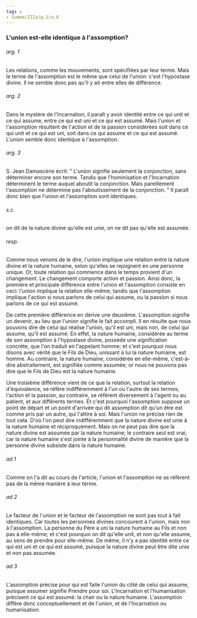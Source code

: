 ```yaml
---
tags : 
- Summa/IIIa/q.2/a.8
---
```


### L'union est-elle identique à l'assomption?

###### arg. 1
Les relations, comme les mouvements, sont spécifiées par leur terme. Mais le terme de l'assomption est le même que celui de l'union: c'est l'hypostase divine. Il ne semble donc pas qu'il y ait entre elles de différence. 

###### arg. 2
Dans le mystère de l'Incarnation, il paraît y avoir identité entre ce qui unit et ce qui assume, entre ce qui est uni et ce qui est assumé. Mais l'union et l'assomption résultent de l'action et de la passion considérées soit dans ce qui unit et ce qui est uni, soit dans ce qui assume et ce qui est assumé. L'union semble donc identique à l'assomption. 

###### arg. 3
S. Jean Damascène écrit: " L'union signifie seulement la conjonction, sans déterminer encore son terme. Tandis que l'hominisation et l'Incarnation déterminent le terme auquel aboutit la conjonction. Mais pareillement l'assomption ne détermine pas l'aboutissement de la conjonction. " Il paraît donc bien que l'union et l'assomption sont identiques. 

###### s.c.
on dit de la nature divine qu'elle est unie, on ne dit pas qu'elle est assumée. 

###### resp.
Comme nous venons de le dire, l'union implique une relation entre la nature divine et la nature humaine, selon qu'elles se rejoignent en une personne unique. Or, toute relation qui commence dans le temps provient d'un changement. Le changement comporte action et passion. Ainsi donc, la première et principale différence entre l'union et l'assomption consiste en ceci: l'union implique la relation elle-même, tandis que l'assomption implique l'action si nous parlons de celui qui assume, ou la passion si nous parlons de ce qui est assumé. 

De cette première différence en dérive une deuxième. L'assomption signifie un devenir, au lieu que l'union signifie le fait accompli. Il en résulte que nous pouvons dire de celui qui réalise l'union, qu'il est uni, mais non, de celui qui assume, qu'il est assumé. En effet, la nature humaine, considérée au terme de son assomption à l'hypostase divine, possède une signification concrète, que l'on traduit en l'appelant homme; et c'est pourquoi nous disons avec vérité que le Fils de Dieu, unissant à lui la nature humaine, est homme. Au contraire, la nature humaine, considérée en elle-même, c'est-à-dire abstraitement, est signifiée comme assumée; or nous ne pouvons pas dire que le Fils de Dieu est la nature humaine. 

Une troisième différence vient de ce que la relation, surtout la relation d'équivalence, se réfère indifféremment à l'un ou l'autre de ses termes; l'action et la passion, au contraire, se réfèrent diversement à l'agent ou au patient, et aux différents termes. Et c'est pourquoi l'assomption suppose un point de départ et un point d'arrivée qui dit assomption dit qu'un être est comme pris par un autre, qui l'attire à soi. Mais l'union ne précise rien de tout cela. D'où l'on peut dire indifféremment que la nature divine est unie à la nature humaine et réciproquement. Mais on ne peut pas dire que la nature divine est assumée par la nature humaine; le contraire seul est vrai; car la nature humaine s'est jointe à la personnalité divine de manière que la personne divine subsiste dans la nature humaine. 

###### ad 1
Comme on l'a dit au cours de l'article, l'union et l'assomption ne se réfèrent pas de la même manière à leur terme. 

###### ad 2
Le facteur de l'union et le facteur de l'assomption ne sont pas tout à fait identiques. Car toutes les personnes divines concourent à l'union, mais non à l'assomption. La personne du Père a uni la nature humaine au Fils et non pas à elle-même; et c'est pourquoi on dit qu'elle unit, et non qu'elle assume, au sens de prendre pour elle-même. De même, il n'y a pas identité entre ce qui est uni et ce qui est assumé, puisque la nature divine peut être dite unie et non pas assumée. 

###### ad 3
L'assomption précise pour qui est faite l'union du côté de celui qui assume, puisque assumer signifie Prendre pour soi. L'Incarnation et l'humanisation précisent ce qui est assumé: la chair ou la nature humaine. L'assomption diffère donc conceptuellement et de l'union, et de l'Incarnation ou humanisation. 


